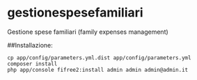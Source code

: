 # gestionespesefamiliari
Gestione spese familiari (family expenses management)

##Installazione:
```
cp app/config/parameters.yml.dist app/config/parameters.yml
composer install
php app/console fifree2:install admin admin admin@admin.it

```
